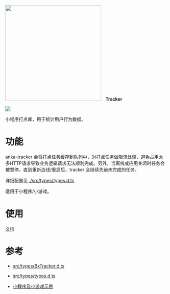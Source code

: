 <p>
  <img src="https://user-images.githubusercontent.com/10026019/48325653-9fb60800-e671-11e8-9e5f-46e625d8159f.png" width="300"/>
  <b>&nbsp;&nbsp;&nbsp;Tracker</b>
</p>

<p>
	<a href="https://www.npmjs.com/package/@anka-dev/tracker">
	<img src="https://badge.fury.io/js/%40anka-dev%2Ftracker.svg"/>
	</a>
</p>

小程序打点库，用于统计用户行为数据。

# 功能

anka-tracker 会将打点任务缓存到队列中，对打点任务做限流处理，避免占用太多HTTP请求导致业务逻辑请求无法顺利完成。另外，当离线或应用关闭时任务会被暂停，直到重新连线/重启后，tracker 会继续先前未完成的任务。

详细配置见 [./src/types/types.d.ts](./src/types/types.d.ts)

适用于小程序/小游戏。

# 使用
	
[文档](https://iexception.github.io/anka-doc/book/library/tracker.html)

# 参考

- [src/types/BxTracker.d.ts](./src/types/BxTracker.d.ts)

- [src/types/types.d.ts](./src/types/types.d.ts)

- [小程序及小游戏示例](./test)
